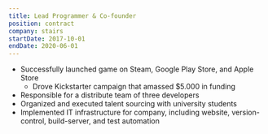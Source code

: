 ```yaml
---
title: Lead Programmer & Co-founder
position: contract
company: stairs
startDate: 2017-10-01
endDate: 2020-06-01
---
```

- Successfully launched game on Steam, Google Play Store, and Apple Store
  - Drove Kickstarter campaign that amassed $5.000 in funding
- Responsible for a distribute team of three developers
- Organized and executed talent sourcing with university students
- Implemented IT infrastructure for company, including website, version-control, build-server, and test automation
  